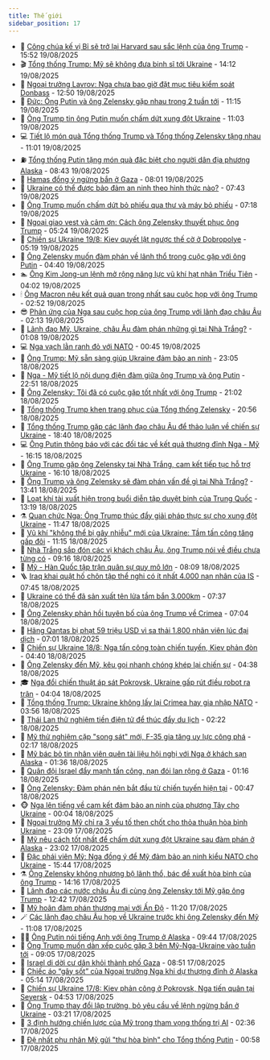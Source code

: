 ```yaml
---
title: Thế giới
sidebar_position: 17
---
```


<!-- dantri-the-gioi:START -->
- 🌋 [Công chúa kế vị Bỉ sẽ trở lại Harvard sau sắc lệnh của ông Trump](https://dantri.com.vn/the-gioi/cong-chua-ke-vi-bi-se-tro-lai-harvard-sau-sac-lenh-cua-ong-trump-20250819215441527.htm) - 15:52 19/08/2025
- 🎬 [Tổng thống Trump: Mỹ sẽ không đưa binh sĩ tới Ukraine](https://dantri.com.vn/the-gioi/tong-thong-trump-my-se-khong-dua-binh-si-toi-ukraine-20250819210829343.htm) - 14:12 19/08/2025
- 🧰 [Ngoại trưởng Lavrov: Nga chưa bao giờ đặt mục tiêu kiểm soát Donbass](https://dantri.com.vn/the-gioi/ngoai-truong-lavrov-nga-chua-bao-gio-dat-muc-tieu-kiem-soat-donbass-20250819194105999.htm) - 12:50 19/08/2025
- 🌋 [Đức: Ông Putin và ông Zelensky gặp nhau trong 2 tuần tới](https://dantri.com.vn/the-gioi/duc-ong-putin-va-ong-zelensky-gap-nhau-trong-2-tuan-toi-20250819180917017.htm) - 11:15 19/08/2025
- 🗽 [Ông Trump tin ông Putin muốn chấm dứt xung đột Ukraine](https://dantri.com.vn/the-gioi/ong-trump-tin-ong-putin-muon-cham-dut-xung-dot-ukraine-20250819175325020.htm) - 11:03 19/08/2025
- 💻 [Tiết lộ món quà Tổng thống Trump và Tổng thống Zelensky tặng nhau](https://dantri.com.vn/the-gioi/tiet-lo-mon-qua-tong-thong-trump-va-tong-thong-zelensky-tang-nhau-20250819171801431.htm) - 11:01 19/08/2025
- ⛽️ [Tổng thống Putin tặng món quà đặc biệt cho người dân địa phương Alaska](https://dantri.com.vn/the-gioi/tong-thong-putin-tang-mon-qua-dac-biet-cho-nguoi-dan-dia-phuong-alaska-20250819151624920.htm) - 08:43 19/08/2025
- 🤩 [Hamas đồng ý ngừng bắn ở Gaza](https://dantri.com.vn/the-gioi/hamas-dong-y-ngung-ban-o-gaza-20250819145645942.htm) - 08:01 19/08/2025
- 🧐 [Ukraine có thể được bảo đảm an ninh theo hình thức nào?](https://dantri.com.vn/the-gioi/ukraine-co-the-duoc-bao-dam-an-ninh-theo-hinh-thuc-nao-20250819142921030.htm) - 07:43 19/08/2025
- 🎊 [Ông Trump muốn chấm dứt bỏ phiếu qua thư và máy bỏ phiếu](https://dantri.com.vn/the-gioi/ong-trump-muon-cham-dut-bo-phieu-qua-thu-va-may-bo-phieu-20250819141852938.htm) - 07:18 19/08/2025
- 📝 [Ngoại giao vest và cảm ơn: Cách ông Zelensky thuyết phục ông Trump](https://dantri.com.vn/the-gioi/ngoai-giao-vest-va-cam-on-cach-ong-zelensky-thuyet-phuc-ong-trump-20250819121202169.htm) - 05:24 19/08/2025
- 🤡 [Chiến sự Ukraine 19/8: Kiev quyết lật ngược thế cờ ở Dobropolye](https://dantri.com.vn/the-gioi/chien-su-ukraine-198-kiev-quyet-lat-nguoc-the-co-o-dobropolye-20250819115135706.htm) - 05:19 19/08/2025
- 🥷 [Ông Zelensky muốn đàm phán về lãnh thổ trong cuộc gặp với ông Putin](https://dantri.com.vn/the-gioi/ong-zelensky-muon-dam-phan-ve-lanh-tho-trong-cuoc-gap-voi-ong-putin-20250819112915190.htm) - 04:40 19/08/2025
- 🏊 [Ông Kim Jong-un lệnh mở rộng năng lực vũ khí hạt nhân Triều Tiên](https://dantri.com.vn/the-gioi/ong-kim-jong-un-lenh-mo-rong-nang-luc-vu-khi-hat-nhan-trieu-tien-20250819104000036.htm) - 04:02 19/08/2025
- 🕯 [Ông Macron nêu kết quả quan trọng nhất sau cuộc họp với ông Trump](https://dantri.com.vn/the-gioi/ong-macron-neu-ket-qua-quan-trong-nhat-sau-cuoc-hop-voi-ong-trump-20250819093003970.htm) - 02:52 19/08/2025
- 😎 [Phản ứng của Nga sau cuộc họp của ông Trump với lãnh đạo châu Âu](https://dantri.com.vn/the-gioi/phan-ung-cua-nga-sau-cuoc-hop-cua-ong-trump-voi-lanh-dao-chau-au-20250819075930949.htm) - 02:13 19/08/2025
- 🌈 [Lãnh đạo Mỹ, Ukraine, châu Âu đàm phán những gì tại Nhà Trắng?](https://dantri.com.vn/the-gioi/lanh-dao-my-ukraine-chau-au-dam-phan-nhung-gi-tai-nha-trang-20250819080046596.htm) - 01:08 19/08/2025
- 💻 [Nga vạch lằn ranh đỏ với NATO](https://dantri.com.vn/the-gioi/nga-vach-lan-ranh-do-voi-nato-20250819063604050.htm) - 00:45 19/08/2025
- 🤖 [Ông Trump: Mỹ sẵn sàng giúp Ukraine đảm bảo an ninh](https://dantri.com.vn/the-gioi/ong-trump-my-san-sang-giup-ukraine-dam-bao-an-ninh-20250819051653678.htm) - 23:05 18/08/2025
- 🦏 [Nga - Mỹ tiết lộ nội dung điện đàm giữa ông Trump và ông Putin](https://dantri.com.vn/the-gioi/nga-my-tiet-lo-noi-dung-dien-dam-giua-ong-trump-va-ong-putin-20250819053703147.htm) - 22:51 18/08/2025
- 🌁 [Ông Zelensky: Tôi đã có cuộc gặp tốt nhất với ông Trump](https://dantri.com.vn/the-gioi/ong-zelensky-toi-da-co-cuoc-gap-tot-nhat-voi-ong-trump-20250819035805475.htm) - 21:02 18/08/2025
- 🐘 [Tổng thống Trump khen trang phục của Tổng thống Zelensky](https://dantri.com.vn/the-gioi/tong-thong-trump-khen-trang-phuc-cua-tong-thong-zelensky-20250819032921112.htm) - 20:56 18/08/2025
- 🥷 [Tổng thống Trump gặp các lãnh đạo châu Âu để thảo luận về chiến sự Ukraine](https://dantri.com.vn/the-gioi/tong-thong-trump-gap-cac-lanh-dao-chau-au-de-thao-luan-ve-chien-su-ukraine-20250819011439520.htm) - 18:40 18/08/2025
- 💻 [Ông Putin thông báo với các đối tác về kết quả thượng đỉnh Nga - Mỹ](https://dantri.com.vn/the-gioi/ong-putin-thong-bao-voi-cac-doi-tac-ve-ket-qua-thuong-dinh-nga-my-20250818201635438.htm) - 16:15 18/08/2025
- 🎡 [Ông Trump gặp ông Zelensky tại Nhà Trắng, cam kết tiếp tục hỗ trợ Ukraine](https://dantri.com.vn/the-gioi/ong-trump-gap-ong-zelensky-tai-nha-trang-cam-ket-tiep-tuc-ho-tro-ukraine-20250818171147050.htm) - 16:10 18/08/2025
- 🧰 [Ông Trump và ông Zelensky sẽ đàm phán vấn đề gì tại Nhà Trắng?](https://dantri.com.vn/the-gioi/ong-trump-va-ong-zelensky-se-dam-phan-van-de-gi-tai-nha-trang-20250818200818423.htm) - 13:41 18/08/2025
- 🥸 [Loạt khí tài xuất hiện trong buổi diễn tập duyệt binh của Trung Quốc](https://dantri.com.vn/the-gioi/loat-khi-tai-xuat-hien-trong-buoi-dien-tap-duyet-binh-cua-trung-quoc-20250818195936724.htm) - 13:19 18/08/2025
- ⚗️ [Quan chức Nga: Ông Trump thúc đẩy giải pháp thực sự cho xung đột Ukraine](https://dantri.com.vn/the-gioi/quan-chuc-nga-ong-trump-thuc-day-giai-phap-thuc-su-cho-xung-dot-ukraine-20250818160953635.htm) - 11:47 18/08/2025
- 🌮 [Vũ khí &quot;không thể bị gây nhiễu&quot; mới của Ukraine: Tầm tấn công tăng gấp đôi](https://dantri.com.vn/the-gioi/vu-khi-khong-the-bi-gay-nhieu-moi-cua-ukraine-tam-tan-cong-tang-gap-doi-20250818163957794.htm) - 11:15 18/08/2025
- 🎃 [Nhà Trắng sắp đón các vị khách châu Âu, ông Trump nói về điều chưa từng có](https://dantri.com.vn/the-gioi/nha-trang-sap-don-cac-vi-khach-chau-au-ong-trump-noi-ve-dieu-chua-tung-co-20250818160828992.htm) - 09:16 18/08/2025
- 💫 [Mỹ - Hàn Quốc tập trận quân sự quy mô lớn](https://dantri.com.vn/the-gioi/my-han-quoc-tap-tran-quan-su-quy-mo-lon-20250818111404080.htm) - 08:09 18/08/2025
- 🪜 [Iraq khai quật hố chôn tập thể nghi có ít nhất 4.000 nạn nhân của IS](https://dantri.com.vn/the-gioi/iraq-khai-quat-ho-chon-tap-the-nghi-co-it-nhat-4000-nan-nhan-cua-is-20250818144108263.htm) - 07:45 18/08/2025
- 🌋 [Ukraine có thể đã sản xuất tên lửa tầm bắn 3.000km](https://dantri.com.vn/the-gioi/ukraine-co-the-da-san-xuat-ten-lua-tam-ban-3000km-20250818141110325.htm) - 07:37 18/08/2025
- 🦏 [Ông Zelensky phản hồi tuyên bố của ông Trump về Crimea](https://dantri.com.vn/the-gioi/ong-zelensky-phan-hoi-tuyen-bo-cua-ong-trump-ve-crimea-20250818135507728.htm) - 07:04 18/08/2025
- 👀 [Hãng Qantas bị phạt 59 triệu USD vì sa thải 1.800 nhân viên lúc đại dịch](https://dantri.com.vn/the-gioi/hang-qantas-bi-phat-59-trieu-usd-vi-sa-thai-1800-nhan-vien-luc-dai-dich-20250818121625049.htm) - 07:01 18/08/2025
- 🧰 [Chiến sự Ukraine 18/8: Nga tấn công toàn chiến tuyến, Kiev phản đòn](https://dantri.com.vn/the-gioi/chien-su-ukraine-188-nga-tan-cong-toan-chien-tuyen-kiev-phan-don-20250818112724734.htm) - 04:40 18/08/2025
- 🚀 [Ông Zelensky đến Mỹ, kêu gọi nhanh chóng khép lại chiến sự](https://dantri.com.vn/the-gioi/ong-zelensky-den-my-keu-goi-nhanh-chong-khep-lai-chien-su-20250818113301369.htm) - 04:38 18/08/2025
- 🎓 [Nga đổi chiến thuật áp sát Pokrovsk, Ukraine gấp rút điều robot ra trận](https://dantri.com.vn/the-gioi/nga-doi-chien-thuat-ap-sat-pokrovsk-ukraine-gap-rut-dieu-robot-ra-tran-20250818105116974.htm) - 04:04 18/08/2025
- 🥸 [Tổng thống Trump: Ukraine không lấy lại Crimea hay gia nhập NATO](https://dantri.com.vn/the-gioi/tong-thong-trump-ukraine-khong-lay-lai-crimea-hay-gia-nhap-nato-20250818104543376.htm) - 03:56 18/08/2025
- 🦅 [Thái Lan thử nghiệm tiền điện tử để thúc đẩy du lịch](https://dantri.com.vn/the-gioi/thai-lan-thu-nghiem-tien-dien-tu-de-thuc-day-du-lich-20250818091812835.htm) - 02:22 18/08/2025
- 🤭 [Mỹ thử nghiệm cặp &quot;song sát&quot; mới, F-35 gia tăng uy lực công phá](https://dantri.com.vn/the-gioi/my-thu-nghiem-cap-song-sat-moi-f-35-gia-tang-uy-luc-cong-pha-20250818084532614.htm) - 02:17 18/08/2025
- 🤖 [Mỹ bác bỏ tin nhân viên quên tài liệu hội nghị với Nga ở khách sạn Alaska](https://dantri.com.vn/the-gioi/my-bac-bo-tin-nhan-vien-quen-tai-lieu-hoi-nghi-voi-nga-o-khach-san-alaska-20250818073121267.htm) - 01:36 18/08/2025
- 🐲 [Quân đội Israel đẩy mạnh tấn công, nạn đói lan rộng ở Gaza](https://dantri.com.vn/the-gioi/quan-doi-israel-day-manh-tan-cong-nan-doi-lan-rong-o-gaza-20250818075749313.htm) - 01:16 18/08/2025
- 🫣 [Ông Zelensky: Đàm phán nên bắt đầu từ chiến tuyến hiện tại](https://dantri.com.vn/the-gioi/ong-zelensky-dam-phan-nen-bat-dau-tu-chien-tuyen-hien-tai-20250818072523113.htm) - 00:47 18/08/2025
- 🐵 [Nga lên tiếng về cam kết đảm bảo an ninh của phương Tây cho Ukraine](https://dantri.com.vn/the-gioi/nga-len-tieng-ve-cam-ket-dam-bao-an-ninh-cua-phuong-tay-cho-ukraine-20250818064506845.htm) - 00:04 18/08/2025
- 🫶 [Ngoại trưởng Mỹ chỉ ra 3 yếu tố then chốt cho thỏa thuận hòa bình Ukraine](https://dantri.com.vn/the-gioi/ngoai-truong-my-chi-ra-3-yeu-to-then-chot-cho-thoa-thuan-hoa-binh-ukraine-20250818054533664.htm) - 23:09 17/08/2025
- 💃 [Mỹ nêu cách tốt nhất để chấm dứt xung đột Ukraine sau đàm phán ở Alaska](https://dantri.com.vn/the-gioi/my-neu-cach-tot-nhat-de-cham-dut-xung-dot-ukraine-sau-dam-phan-o-alaska-20250818004037517.htm) - 23:02 17/08/2025
- 💫 [Đặc phái viên Mỹ: Nga đồng ý để Mỹ đảm bảo an ninh kiểu NATO cho Ukraine](https://dantri.com.vn/the-gioi/dac-phai-vien-my-nga-dong-y-de-my-dam-bao-an-ninh-kieu-nato-cho-ukraine-20250817223702588.htm) - 15:44 17/08/2025
- ⚗️ [Ông Zelensky không nhượng bộ lãnh thổ, bác đề xuất hòa bình của ông Trump](https://dantri.com.vn/the-gioi/ong-zelensky-khong-nhuong-bo-lanh-tho-bac-de-xuat-hoa-binh-cua-ong-trump-20250817211129911.htm) - 14:16 17/08/2025
- 🥷 [Lãnh đạo các nước châu Âu đi cùng ông Zelensky tới Mỹ gặp ông Trump](https://dantri.com.vn/the-gioi/lanh-dao-cac-nuoc-chau-au-di-cung-ong-zelensky-toi-my-gap-ong-trump-20250817184937724.htm) - 12:42 17/08/2025
- 🥸 [Mỹ hoãn đàm phán thương mại với Ấn Độ](https://dantri.com.vn/the-gioi/my-hoan-dam-phan-thuong-mai-voi-an-do-20250817181637339.htm) - 11:20 17/08/2025
- 🪄 [Các lãnh đạo châu Âu họp về Ukraine trước khi ông Zelensky đến Mỹ](https://dantri.com.vn/the-gioi/cac-lanh-dao-chau-au-hop-ve-ukraine-truoc-khi-ong-zelensky-den-my-20250817175039447.htm) - 11:08 17/08/2025
- 🧑‍💻 [Ông Putin nói tiếng Anh với ông Trump ở Alaska](https://dantri.com.vn/the-gioi/ong-putin-noi-tieng-anh-voi-ong-trump-o-alaska-20250817162055535.htm) - 09:44 17/08/2025
- 🤭 [Ông Trump muốn dàn xếp cuộc gặp 3 bên Mỹ-Nga-Ukraine vào tuần tới](https://dantri.com.vn/the-gioi/ong-trump-muon-dan-xep-cuoc-gap-3-ben-my-nga-ukraine-vao-tuan-toi-20250817155127303.htm) - 09:05 17/08/2025
- 🗽 [Israel di dời cư dân khỏi thành phố Gaza](https://dantri.com.vn/the-gioi/israel-di-doi-cu-dan-khoi-thanh-pho-gaza-20250817151309136.htm) - 08:51 17/08/2025
- 🤖 [Chiếc áo “gây sốt” của Ngoại trưởng Nga khi dự thượng đỉnh ở Alaska](https://dantri.com.vn/the-gioi/chiec-ao-gay-sot-cua-ngoai-truong-nga-khi-du-thuong-dinh-o-alaska-20250817120240292.htm) - 05:14 17/08/2025
- 🌈 [Chiến sự Ukraine 17/8: Kiev phản công ở Pokrovsk, Nga tiến quân tại Seversk](https://dantri.com.vn/the-gioi/chien-su-ukraine-178-kiev-phan-cong-o-pokrovsk-nga-tien-quan-tai-seversk-20250817113518786.htm) - 04:53 17/08/2025
- 🤩 [Ông Trump thay đổi lập trường, bỏ yêu cầu về lệnh ngừng bắn ở Ukraine](https://dantri.com.vn/the-gioi/ong-trump-thay-doi-lap-truong-bo-yeu-cau-ve-lenh-ngung-ban-o-ukraine-20250817093244234.htm) - 03:21 17/08/2025
- 🤗 [3 định hướng chiến lược của Mỹ trong tham vọng thống trị AI](https://dantri.com.vn/the-gioi/3-dinh-huong-chien-luoc-cua-my-trong-tham-vong-thong-tri-ai-20250817081906179.htm) - 02:36 17/08/2025
- 🙉 [Đệ nhất phu nhân Mỹ gửi &quot;thư hòa bình&quot; cho Tổng thống Putin](https://dantri.com.vn/the-gioi/de-nhat-phu-nhan-my-gui-thu-hoa-binh-cho-tong-thong-putin-20250817075325973.htm) - 00:58 17/08/2025<!-- dantri-the-gioi:END -->
